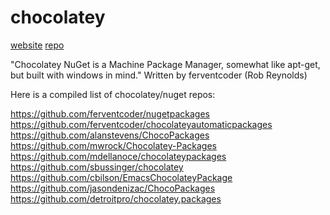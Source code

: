 # chocolatey

[website](http://chocolatey.org/)
[repo](https://github.com/chocolatey/chocolatey)

"Chocolatey NuGet is a Machine Package Manager, somewhat like apt-get, but built with windows in mind."
Written by ferventcoder (Rob Reynolds)

Here is a compiled list of chocolatey/nuget repos:

https://github.com/ferventcoder/nugetpackages
https://github.com/ferventcoder/chocolateyautomaticpackages
https://github.com/alanstevens/ChocoPackages
https://github.com/mwrock/Chocolatey-Packages
https://github.com/mdellanoce/chocolateypackages
https://github.com/sbussinger/chocolatey
https://github.com/cbilson/EmacsChocolateyPackage
https://github.com/jasondenizac/ChocoPackages
https://github.com/detroitpro/chocolatey.packages